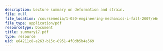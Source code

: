 ```yaml
---
description: Lecture summary on deformation and strain.
file: null
file_location: /coursemedia/1-050-engineering-mechanics-i-fall-2007/e64211c8e263b15c89514f0db5b4e569_summary17.pdf
file_type: application/pdf
resourcetype: Document
title: summary17.pdf
type: resource
uid: e64211c8-e263-b15c-8951-4f0db5b4e569
---
```

